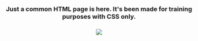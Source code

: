 
<h1 align="center"Creating info page using HTML and CSS just for fun! 
<img src="https://github.com/blackcater/blackcater/raw/main/images/Hi.gif" height="32"/></h1>
<h3 align="center">

Just a common HTML page is here. It's been made for training purposes with CSS only.

<h3 align="center"> <img src="https://img.shields.io/static/v1?label=WEB&message=HTML | CSS&color=9cf"/>
